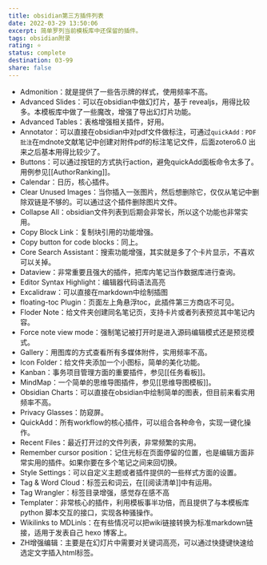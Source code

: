 ```yaml
---
title: obsidian第三方插件列表
date: 2022-03-29 13:50:06
excerpt: 简单罗列当前模板库中还保留的插件。
tags: obsidian附录
rating: ⭐
status: complete
destination: 03-99
share: false
---
```


- Admonition：就是提供了一些告示牌的样式，使用频率不高。
- Advanced Slides：可以在obsidian中做幻灯片，基于 revealjs，用得比较多。本模板库中做了一些魔改，增强了导出幻灯片功能。
- Advanced Tables：表格增强相关插件，好用。
- Annotator：可以直接在obsidian中对pdf文件做标注，可通过`quickAdd：PDF批注`在mdnote文献笔记中创建对附件pdf的标注笔记文件，后面zotero6.0 出来之后基本用得比较少了。
- Buttons：可以通过按钮的方式执行action，避免quickAdd面板命令太多了。用例参见[[AuthorRanking]]。
- Calendar：日历，核心插件。
- Clear Unused Images：当你插入一张图片，然后想删除它，仅仅从笔记中删除双链是不够的。可以通过这个插件删除图片文件。
- Collapse All：obsidian文件列表到后期会非常长，所以这个功能也非常实用。
- Copy Block Link：复制块引用的功能增强。
- Copy button for code blocks：同上。
- Core Search Assistant：搜索功能增强，其实就是多了个卡片显示，不喜欢可以关掉。
- Dataview：非常重要且强大的插件，把库内笔记当作数据库进行查询。
- Editor Syntax Highlight：编辑器代码语法高亮
- Excalidraw：可以直接在markdown中绘制插图
- floating-toc Plugin：页面左上角悬浮toc，此插件第三方商店不可见。
- Floder Note：给文件夹创建同名笔记页，支持卡片或者列表预览其中笔记内容。
- Force note view mode：强制笔记被打开时是进入源码编辑模式还是预览模式。
- Gallery：用图库的方式查看所有多媒体附件，实用频率不高。
- Icon Folder：给文件夹添加一个小图标，简单的美化功能。
- Kanban：事务项目管理方面的重要插件，参见[[任务看板]]。
- MindMap：一个简单的思维导图插件，参见[[思维导图模板]]。
- Obsidian Charts：可以直接在obsidian中绘制简单的图表，但目前来看实用频率不高。
- Privacy Glasses：防窥屏。
- QuickAdd：所有workflow的核心插件，可以组合各种命令，实现一键化操作。
- Recent Files：最近打开过的文件列表，非常频繁的实用。
- Remember cursor position：记住光标在页面停留的位置，也是编辑方面非常实用的插件。如果你要在多个笔记之间来回切换。
- Style Settings：可以自定义主题或者插件提供的一些样式方面的设置。
- Tag & Word Cloud：标签云和词云，在[[阅读清单]]中有运用。
- Tag Wrangler：标签目录增强，感觉存在感不高
- Templater：非常核心的插件，利用模板事半功倍，而且提供了与本模板库 python 脚本交互的接口，实现各种骚操作。
- Wikilinks to MDLinls：在有些情况可以把wiki链接转换为标准markdown链接，适用于发表自己 hexo 博客上。
- ZH增强编辑：主要是在幻灯片中需要对关键词高亮，可以通过快捷键快速给选定文字插入html标签。